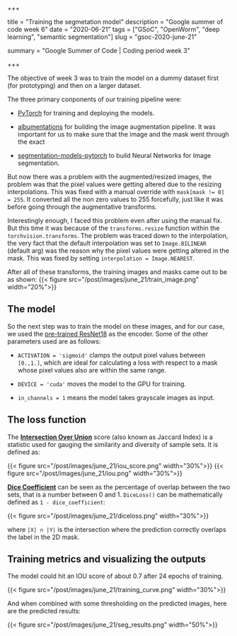 +++


title = "Training the segmetation model"
description = "Google summer of code week 6"
date = "2020-06-21"
tags = ["GSoC", "OpenWorm", "deep learning", "semantic segmentation"]
slug = "gsoc-2020-june-21"

summary = "Google Summer of Code | Coding period week 3"


+++

The objective of week 3 was to train the model on a dummy dataset first (for prototyping) and then on a larger dataset. 

The three primary conponents of our training pipeline were:

* [PyTorch](https://pytorch.org/) for training and deploying the models. 

* [albumentations](https://github.com/albumentations-team/albumentations) for building the image augmentation pipeline. It was important for us to make sure that the image and the mask went through the exact

* [segmentation-models-pytorch](https://github.com/qubvel/segmentation_models.pytorch) to build Neural Networks for Image segmentation.


But now there was a problem with the augmented/resized images, the problem was that the pixel values were getting altered due to the resizing interpolations. This was fixed with a manual override with `mask[mask != 0] = 255`. It converted all the non zero values to 255 forcefully, just like it was before going through the augmentative transforms. 

Interestingly enough, I faced this problem even after using the manual fix. But this time it was because of the `transforms.resize` function within the `torchvision.transforms`. The problem was traced down to the interpolation, the very fact that the default interpolation was set to `Image.BILINEAR` (default arg) was the reason why the pixel values were getting altered in the mask. This was fixed by setting `interpolation = Image.NEAREST`.

After all of these transforms, the training images and masks came out to be as shown:
{{< figure src="/post/images/june_21/train_image.png" width="20%">}}

## The model

So the next step was to train the model on these images, and for our case, we used the [pre-trained ResNet18](https://supervise.ly/explore/models/res-net-18-image-net-2717/overview) as the encoder. Some of the other parameters used are as follows:
 
 * `ACTIVATION = 'sigmoid'` clamps the output pixel values between `[0.,1.]`, which are ideal for calculating a loss with respect to a mask whose pixel values also are within the same range. 

 * `DEVICE = 'cuda'` moves the model to the GPU for training.

 * `in_channels = 1` means the model takes grayscale images as input.


## The loss function 

The [**Intersection Over Union**](https://en.wikipedia.org/wiki/IOU) score (also known as Jaccard Index) is a statistic used for gauging the similarity and diversity of sample sets. It is defined as:

{{< figure src="/post/images/june_21/iou_score.png" width="30%">}}
{{< figure src="/post/images/june_21/iou.png" width="30%">}}

 [**Dice Coefficient**](https://en.wikipedia.org/wiki/S%C3%B8rensen%E2%80%93Dice_coefficient) can be seen as the percentage of overlap between the two sets, that is a number between 0 and 1. `DiceLoss()` can be mathematically defined as  `1 - dice_coefficient`:

{{< figure src="/post/images/june_21/diceloss.png" width="30%">}}

where `|X| ∩ |Y|`  is the intersection where the prediction correctly overlaps the label in the 2D mask. 

## Training metrics and visualizing the outputs

The model could hit an IOU score of about 0.7 after 24 epochs of training. 

{{< figure src="/post/images/june_21/training_curve.png" width="30%">}}

And when combined with some thresholding on the predicted images, here are the predicted results:

{{< figure src="/post/images/june_21/seg_results.png" width="50%">}}




